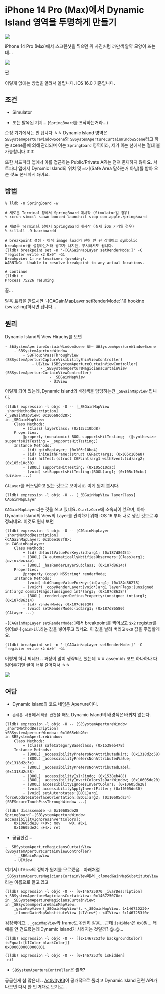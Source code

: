 # iPhone 14 Pro (Max)에서 Dynamic Island 영역을 투명하게 만들기

![](0.png)

iPhone 14 Pro (Max)에서 스크린샷을 찍으면 위 사진처럼 까만색 알약 모양이 뜨는데...

![](1.png)

짠

이렇게 없애는 방법을 알려서 올립니다. iOS 16.0 기준입니다.

## 조건

- Simulator

- 또는 탈옥된 기기... (`SpringBoard`를 조작하는거라...)

순정 기기에서는 안 됩니다 ㅎㅎ Dynamic Island 영역은 `SBSystemApertureWindowScene`와 `SBSystemApertureCurtainWindowScene`라고 하는 scene들에 의해 관리되며 이는 `SpringBoard` 영역이라, 제가 아는 선에서는 절대 불가능합니다 ㅎㅎ

또한 서드파티 앱에서 이를 접근하는 Public/Private API는 전혀 존재하지 않아요. 서트파티 앱에서 Dynamic Island의 위치 및 크기(Safe Area 말하는거 아님)를 받아 오는 것도 존재하지 않아요.

## 방법

```
% lldb -n SpringBoard -w

# 새로운 Terminal 창에서 SpringBoard 재시작 (Simulator일 경우)
% xcrun simctl spawn booted launchctl stop com.apple.SpringBoard

# 새로운 Terminal 창에서 SpringBoard 재시작 (실제 iOS 기기일 경우)
% killall -9 backboardd

# breakpoint 설정 - 아직 image load가 전혀 안 된 상태이고 symbolic breakpoint를 설정하는거라 경고가 나지만, 무시하셔도 됩니다.
(lldb) breakpoint set -n '-[CAGainMapLayer setRenderMode:]' -C "register write x2 0x0" -G1
Breakpoint 1: no locations (pending).
WARNING:  Unable to resolve breakpoint to any actual locations.

# continue
(lldb) c
Process 75226 resuming
```

끝...

탈옥 트윅을 만드시면 '-[CAGainMapLayer setRenderMode:]'를 hooking (swizzling)하시면 됩니다...

## 원리

Dynamic Island의 View Hirachy를 보면

```
- SBSystemApertureCurtainWindowScene 또는 SBSystemApertureWindowScene
    - SBSystemApertureWindow
        - SBFTouchPassThroughView (SBSystemApertureCaptureVisibilityShimViewController)
            - UIView (SBSystemApertureCurtainViewController)
                - _SBSystemApertureMagiciansCurtainView (SBSystemApertureCurtainViewController)
                    - _SBGainMapView
                    - UIView
```

이렇게 되어 있는데, Dynamic Island의 배경색을 담당하는건 `_SBGainMapView` 입니다.

```
(lldb) expression -l objc -O -- [_SBGainMapView _shortMethodDescription]
<_SBGainMapView: 0x10668cd28>:
in _SBGainMapView:
    Class Methods:
        + (Class) layerClass; (0x105c10bd8)
    Properties:
        @property (nonatomic) BOOL supportsHitTesting;  (@synthesize supportsHitTesting = _supportsHitTesting;)
    Instance Methods:
        - (id) gainMapLayer; (0x105c10be4)
        - (id) initWithFrame:(struct CGRect)arg1; (0x105c10be8)
        - (id) hitTest:(struct CGPoint)arg1 withEvent:(id)arg2; (0x105c10c30)
        - (BOOL) supportsHitTesting; (0x105c10cac)
        - (void) setSupportsHitTesting:(BOOL)arg1; (0x105c10cbc)
(UIView ...)
```

`CALayer`를 커스텀하고 있는 것으로 보이네요. 이게 뭔지 봅시다.

```
(lldb) expression -l objc -O -- [_SBGainMapView layerClass]
CAGainMapLayer
```

`CAGainMapLayer`라는 것을 쓰고 있네요. `QuartzCore`에 소속되어 있으며, 아마 Dynamic Island의 View의 Layer를 관리하기 위해 iOS 16 부터 새로 생긴 것으로 추정되네요. 이것도 뭔지 보면

```
(lldb) expression -l objc -O -- [CAGainMapLayer _shortMethodDescription]
<CAGainMapLayer: 0x1b6e167f8>:
in CAGainMapLayer:
    Class Methods:
        + (id) defaultValueForKey:(id)arg1; (0x187d86154)
        + (BOOL) CA_automaticallyNotifiesObservers:(Class)arg1; (0x187d861e8)
        + (BOOL) _hasRenderLayerSubclass; (0x187d8614c)
    Properties:
        @property (copy) NSString* renderMode;
    Instance Methods:
        - (void) didChangeValueForKey:(id)arg1; (0x187d86278)
        - (void*) _copyRenderLayer:(void*)arg1 layerFlags:(unsigned int)arg2 commitFlags:(unsigned int*)arg3; (0x187d86384)
        - (BOOL) _renderLayerDefinesProperty:(unsigned int)arg1; (0x187d86314)
        - (id) renderMode; (0x187d86520)
        - (void) setRenderMode:(id)arg1; (0x187d86580)
(CALayer ...)
```

`-[CAGainMapLayer setRenderMode:]`에서 breakpoint를 찍어보고 `$x2` register를 읽어보니 `gainFill`라는 값을 넣어주고 있네요. 이 값을 날려 버리고 `0x0` 값을 주입할게요.

```
(lldb) breakpoint set -n '-[CAGainMapLayer setRenderMode:]' -C "register write x2 0x0" -G1
```

이렇게 하니 되네요... 과정이 많이 생략되긴 했는데 ㅎㅎ assembly 코드 하나하나 다 읽어주기엔 글이 너무 길어져서 ㅎㅎ

![](1.png)

## 여담

- Dynamic Island의 코드 네임은 Aperture이다.

- `손쉬운 사용`에서 `색상 반전`을 해도 Dynamic Island의 배경색은 바뀌지 않는다.

```
(lldb) expression -l objc -O -- [SBSystemApertureWindow _shortMethodDescription]
<SBSystemApertureWindow: 0x1065ebb20>:
in SBSystemApertureWindow:
    Class Methods:
        + (Class) safeCategoryBaseClass; (0x1538eb478)
    Instance Methods:
        - (BOOL) _accessibilityPrefersNonAttributedHint; (0x1318d2c58)
        - (BOOL) _accessibilityPrefersNonAttributedValue; (0x1318d2c3c)
        - (BOOL) _accessibilityPrefersNonAttributedLabel; (0x1318d2c58)
        - (BOOL) _accessibilityIsInJindo; (0x1538eb488)
        - (BOOL) _accessibilityInvertColorsIsDarkWindow; (0x10605de20)
        - (BOOL) accessibilityIgnoresInvertColors; (0x10605de28)
        - (void) accessibilityApplyInvertFilter; (0x10605de30)
        - (void) setAutorotates:(BOOL)arg1 forceUpdateInterfaceOrientation:(BOOL)arg2; (0x10605de34)
(SBFSecureTouchPassThroughWindow ...)

(lldb) disassemble -a 0x10605de28
SpringBoard`-[SBSystemApertureWindow accessibilityIgnoresInvertColors]:
    0x10605de28 <+0>: mov    w0, #0x1
    0x10605de2c <+4>: ret    
```

- 궁금한건...

```
- _SBSystemApertureMagiciansCurtainView (SBSystemApertureCurtainViewController)
    - _SBGainMapView
    - UIView
```

여기서 `UIView`의 정체가 뭔지를 모르겠음... 아래처럼 `_SBSystemApertureMagiciansCurtainView`에서 `_clonedGainMapSubstituteView`라는 이름으로 들고 있고

```
(lldb) expression -l objc -O -- [0x146725070 _ivarDescription]
<_SBSystemApertureMagiciansCurtainView: 0x146725070>:
in _SBSystemApertureMagiciansCurtainView:
in _SBSystemApertureGainMapView:
    _gainMapView (_SBGainMapView*): <_SBGainMapView: 0x146725230>
    _clonedGainMapSubstituteView (UIView*): <UIView: 0x1467253f0>
```

검정색이고... `_gainMapView`와 frame도 완전히 같음... 근데 `isHidden`은 `0x0`임... 왜 얘를 안 건드렸는데 Dynamic Island가 사라지는 것일까? @_@...

```
(lldb) expression -l objc -O -- [[0x1467253f0 backgroundColor] isEqual:[UIColor blackColor]]
0x0000000000000001

(lldb) expression -l objc -O -- [0x1467253f0 isHidden]
 nil
```

- `SBSystemApertureController`은 뭘까?

궁금한게 참 많은데... [ActivityKit](https://developer.apple.com/documentation/activitykit)이 공개적으로 풀리고 Dynamic Island 관련 API가 나오면 다시 한 번 제대로 보기로...

